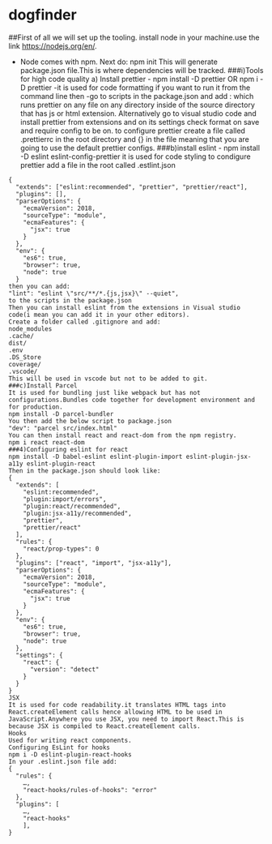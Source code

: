 # dogfinder
##First of all we will set up the tooling.
install node in your machine.use the link https://nodejs.org/en/.
- Node comes with npm.
Next do:
npm init 
This will generate package.json file.This is where dependencies will be tracked.
###i)Tools for high code quality
a) Install prettier -
npm install -D prettier 
OR
npm i -D prettier
-it is used for code formatting
if you want to run it from the command line then -go to scripts in the package.json and add : which runs prettier on any file on any directory inside of the source directory that has js or html extension.
Alternatively go to visual studio code and install prettier from extensions and on its settings check format on save and require config to be on.
to configure prettier create a file called .prettierrc in the root directory and
{} 
in the file meaning that you are going to use the default prettier configs.
###b)install eslint -
npm install -D eslint eslint-config-prettier
it is used for code styling
to condigure prettier add a file in the root called .estlint.json
```
{
  "extends": ["eslint:recommended", "prettier", "prettier/react"],
  "plugins": [],
  "parserOptions": {
    "ecmaVersion": 2018,
    "sourceType": "module",
    "ecmaFeatures": {
      "jsx": true
    }
  },
  "env": {
    "es6": true,
    "browser": true,
    "node": true
  }
then you can add:
"lint": "eslint \"src/**/*.{js,jsx}\" --quiet",
to the scripts in the package.json
Then you can install eslint from the extensions in Visual studio code(i mean you can add it in your other editors).
Create a folder called .gitignore and add:
node_modules
.cache/
dist/
.env
.DS_Store
coverage/
.vscode/
This will be used in vscode but not to be added to git.
###c)Install Parcel
It is used for bundling just like webpack but has not configurations.Bundles code together for development environment and for production.
npm install -D parcel-bundler
You then add the below script to package.json
"dev": "parcel src/index.html"
You can then install react and react-dom from the npm registry.
npm i react react-dom
###4)Configuring eslint for react
npm install -D babel-eslint eslint-plugin-import eslint-plugin-jsx-a11y eslint-plugin-react
Then in the package.json should look like:
{
  "extends": [
    "eslint:recommended",
    "plugin:import/errors",
    "plugin:react/recommended",
    "plugin:jsx-a11y/recommended",
    "prettier",
    "prettier/react"
  ],
  "rules": {
    "react/prop-types": 0
  },
  "plugins": ["react", "import", "jsx-a11y"],
  "parserOptions": {
    "ecmaVersion": 2018,
    "sourceType": "module",
    "ecmaFeatures": {
      "jsx": true
    }
  },
  "env": {
    "es6": true,
    "browser": true,
    "node": true
  },
  "settings": {
    "react": {
      "version": "detect"
    }
  }
}
JSX
It is used for code readability.it translates HTML tags into React.createElement calls hence allowing HTML to be used in JavaScript.Anywhere you use JSX, you need to import React.This is because JSX is compiled to React.createElement calls.
Hooks
Used for writing react components.
Configuring EsLint for hooks
npm i -D eslint-plugin-react-hooks
In your .eslint.json file add:
{
  "rules": {
    …,
    "react-hooks/rules-of-hooks": "error"
  },
  "plugins": [
    …,
    "react-hooks"
    ],
}
